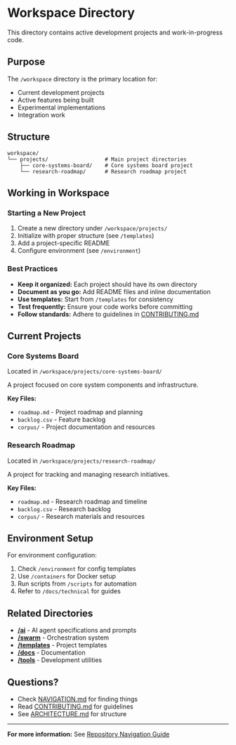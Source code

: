 # Workspace Directory

This directory contains active development projects and work-in-progress code.

## Purpose

The `/workspace` directory is the primary location for:
- Current development projects
- Active features being built
- Experimental implementations
- Integration work

## Structure

```
workspace/
└── projects/                  # Main project directories
    ├── core-systems-board/    # Core systems board project
    └── research-roadmap/      # Research roadmap project
```

## Working in Workspace

### Starting a New Project

1. Create a new directory under `/workspace/projects/`
2. Initialize with proper structure (see `/templates`)
3. Add a project-specific README
4. Configure environment (see `/environment`)

### Best Practices

- **Keep it organized:** Each project should have its own directory
- **Document as you go:** Add README files and inline documentation
- **Use templates:** Start from `/templates` for consistency
- **Test frequently:** Ensure your code works before committing
- **Follow standards:** Adhere to guidelines in [CONTRIBUTING.md](../CONTRIBUTING.md)

## Current Projects

### Core Systems Board

Located in `/workspace/projects/core-systems-board/`

A project focused on core system components and infrastructure.

**Key Files:**
- `roadmap.md` - Project roadmap and planning
- `backlog.csv` - Feature backlog
- `corpus/` - Project documentation and resources

### Research Roadmap

Located in `/workspace/projects/research-roadmap/`

A project for tracking and managing research initiatives.

**Key Files:**
- `roadmap.md` - Research roadmap and timeline
- `backlog.csv` - Research backlog
- `corpus/` - Research materials and resources

## Environment Setup

For environment configuration:
1. Check `/environment` for config templates
2. Use `/containers` for Docker setup
3. Run scripts from `/scripts` for automation
4. Refer to `/docs/technical` for guides

## Related Directories

- **[/ai](../ai/)** - AI agent specifications and prompts
- **[/swarm](../swarm/)** - Orchestration system
- **[/templates](../templates/)** - Project templates
- **[/docs](../docs/)** - Documentation
- **[/tools](../tools/)** - Development utilities

## Questions?

- Check [NAVIGATION.md](../NAVIGATION.md) for finding things
- Read [CONTRIBUTING.md](../CONTRIBUTING.md) for guidelines
- See [ARCHITECTURE.md](../ARCHITECTURE.md) for structure

---

**For more information:** See [Repository Navigation Guide](../NAVIGATION.md)
